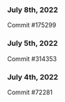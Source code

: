 ### July 8th, 2022

Commit #175299

### July 5th, 2022

Commit #314353


### July 4th, 2022

Commit #72281
